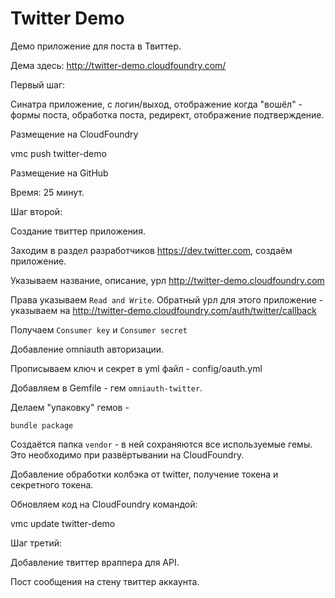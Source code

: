 Twitter Demo
============

Демо приложение для поста в Твиттер.

Дема здесь: http://twitter-demo.cloudfoundry.com/

Первый шаг:

Синатра приложение, с логин/выход, отображение когда "вошёл" - формы поста,
обработка поста, редирект, отображение подтверждение.

Размещение на CloudFoundry

  vmc push twitter-demo

Размещение на GitHub

Время: 25 минут.


Шаг второй:

Создание твиттер приложения.

Заходим в раздел разработчиков https://dev.twitter.com, создаём приложение.

Указываем название, описание, урл http://twitter-demo.cloudfoundry.com

Права указываем `Read and Write`. Обратный урл для этого приложение - 
указываем на http://twitter-demo.cloudfoundry.com/auth/twitter/callback

Получаем `Consumer key` и `Consumer secret`


Добавление omniauth авторизации.

Прописываем ключ и секрет в yml файл - config/oauth.yml

Добавляем в Gemfile - гем `omniauth-twitter`.

Делаем "упаковку" гемов - 

    bundle package

Создаётся папка `vendor` - в ней сохраняются все используемые гемы. Это 
необходимо при развёртывании на CloudFoundry.

Добавление обработки колбэка от twitter, получение токена и секретного токена.


Обновляем код на CloudFoundry командой:

  vmc update twitter-demo




Шаг третий:

Добавление твиттер враппера для API.

Пост сообщения на стену твиттер аккаунта.

